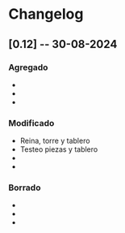 # Changelog

## [0.12] -- 30-08-2024

### Agregado
-   
-   
-   

### Modificado
-   Reina, torre y tablero
-   Testeo piezas y tablero
-   
-   

### Borrado
-   
- 
- 
